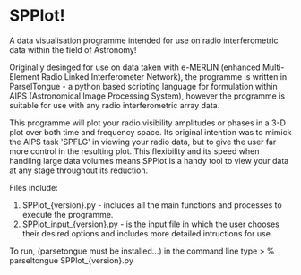 # SPPlot!

A data visualisation programme intended for use on radio interferometric data within the field of Astronomy!

Originally desinged for use on data taken with e-MERLIN (enhanced Multi-Element Radio Linked Interferometer Network), the programme is written in ParselTongue - a python based scripting language for formulation within AIPS (Astronomical Image Processing System), however the programme is suitable for use with any radio interferometric array data.

This programme will plot your radio visibility amplitudes or phases in a 3-D plot over both time and frequency space. Its original intention was to mimick the AIPS task 'SPFLG' in viewing your radio data, but to give the user far more control in the resulting plot. This flexibility and its speed when handling large data volumes means SPPlot is a handy tool to view your data at any stage throughout its reduction.

Files include:

1. SPPlot_{version}.py - includes all the main functions and processes to execute the programme.
2. SPPlot_input_{version}.py - is the input file in which the user chooses their desired options and includes more detailed                                     intructions for use.

To run, (parsetongue must be installed...) in the command line type > % parseltongue SPPlot_{version}.py
